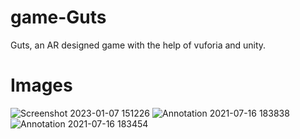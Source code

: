 # game-Guts
Guts, an AR designed game with the help of vuforia and unity.

# Images

![Screenshot 2023-01-07 151226](https://github.com/adi-zanay/Illustrator_logo/assets/87423292/9eae63bb-212c-4f37-b66f-50b018cfd022)
![Annotation 2021-07-16 183838](https://github.com/adi-zanay/Illustrator_logo/assets/87423292/e8b524a7-7892-4625-b9a6-18eb3e43880c)
![Annotation 2021-07-16 183454](https://github.com/adi-zanay/Illustrator_logo/assets/87423292/8e0e5718-e1dd-47a5-8bd6-a30fd174a5de)

